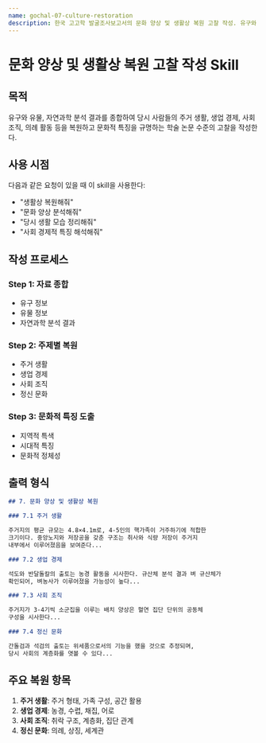 ```yaml
---
name: gochal-07-culture-restoration
description: 한국 고고학 발굴조사보고서의 문화 양상 및 생활상 복원 고찰 작성. 유구와 유물, 자연과학 분석 결과를 종합하여 당시 사람들의 주거 생활, 생업 경제, 의례 활동 등을 복원하고 학술적 고찰을 생성. 사용자가 "생활상 복원", "문화 양상 분석", "당시 생활 모습"을 요청할 때 사용.
---
```


# 문화 양상 및 생활상 복원 고찰 작성 Skill

## 목적

유구와 유물, 자연과학 분석 결과를 종합하여 당시 사람들의 주거 생활, 생업 경제, 사회 조직, 의례 활동 등을 복원하고 문화적 특징을 규명하는 학술 논문 수준의 고찰을 작성한다.

## 사용 시점

다음과 같은 요청이 있을 때 이 skill을 사용한다:

- "생활상 복원해줘"
- "문화 양상 분석해줘"
- "당시 생활 모습 정리해줘"
- "사회 경제적 특징 해석해줘"

## 작성 프로세스

### Step 1: 자료 종합
- 유구 정보
- 유물 정보
- 자연과학 분석 결과

### Step 2: 주제별 복원
- 주거 생활
- 생업 경제
- 사회 조직
- 정신 문화

### Step 3: 문화적 특징 도출
- 지역적 특색
- 시대적 특징
- 문화적 정체성

## 출력 형식

```markdown
## 7. 문화 양상 및 생활상 복원

### 7.1 주거 생활

주거지의 평균 규모는 4.8×4.1m로, 4-5인의 핵가족이 거주하기에 적합한 
크기이다. 중앙노지와 저장공을 갖춘 구조는 취사와 식량 저장이 주거지 
내부에서 이루어졌음을 보여준다...

### 7.2 생업 경제

석도와 반달돌칼의 출토는 농경 활동을 시사한다. 규산체 분석 결과 벼 규산체가 
확인되어, 벼농사가 이루어졌을 가능성이 높다...

### 7.3 사회 조직

주거지가 3-4기씩 소군집을 이루는 배치 양상은 혈연 집단 단위의 공동체 
구성을 시사한다...

### 7.4 정신 문화

간돌검과 석검의 출토는 위세품으로서의 기능을 했을 것으로 추정되며, 
당시 사회의 계층화를 엿볼 수 있다...
```

## 주요 복원 항목

1. **주거 생활**: 주거 형태, 가족 구성, 공간 활용
2. **생업 경제**: 농경, 수렵, 채집, 어로
3. **사회 조직**: 취락 구조, 계층화, 집단 관계
4. **정신 문화**: 의례, 상징, 세계관
